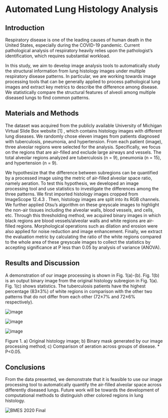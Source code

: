 # Automated Lung Histology Analysis

## Introduction 
Respiratory disease is one of the leading causes of human death in the United States, especially during the COVID-19 pandemic. Current pathological analysis of respiratory heavily relies upon the pathologist’s identification, which requires substantial workload. 

In this study, we aim to develop image analysis tools to automatically study the structural information from lung histology images under multiple respiratory disease patterns. In particular, we are working towards image processing tools that can be generally applied to process pathological lung images and extract key metrics to describe the difference among disease. We statistically compare the structural features of alveoli among multiple diseased lungs to find common patterns. 
 
## Materials and Methods
The dataset was acquired from the publicly available University of Michigan Virtual Slide Box website [1] , which contains histology images with different lung diseases. We randomly chose eleven images from patients diagnosed with tuberculosis, pneumonia, and hypertension. From each patient (image), three alveolar regions were selected for the analysis.  Specifically, we focus on the regions that are air-filled and exclude large airways and vessels. The total alveolar regions analyzed are tuberculosis (n = 9), pneumonia (n = 15), and hypertension (n = 9). 

We hypothesize that the difference between subregions can be quantified by a processed image using the metric of air-filled alveolar space ratio, namely aeration. To test this hypothesis, we developed an image processing tool and use statistics to investigate the differences among the three patterns. We first imported histology images cropped from ImageScope  12.4.3 . Then, histology images are split into its RGB channels. We further applied Otsu’s algorithm  on these greyscale images to highlight the non-air tissues including the alveolar walls, blood vessels, and cells, etc. Through this thresholding method, we acquired binary images in which black regions are blood vessels/alveolar walls and white regions are air-filled regions. Morphological operations such as dilation and erosion were also applied for noise reduction and image enhancement. Finally, we extract the evaluation metric by calculating the ratio of the white regions compared to the whole area of these greyscale images to collect the statistics by accepting significance at P less than 0.05 by analysis of variance (ANOVA).

## Results and Discussion
A demonstration of our image processing is shown in Fig. 1(a)-(b). Fig. 1(b) is an output binary image from the original histology subregion in Fig. 1(a). Fig. 1(c) shows statistics. The   tuberculosis patients have the highest percentage (83±3%) of white regions in comparison with the other two patterns that do not differ from each other (72±7% and 72±6% respectively). 

 
![image](https://github.com/user-attachments/assets/e3641076-9aae-464d-a5c1-b8c5f111639b)

![image](https://github.com/user-attachments/assets/4a5a1200-6927-4b13-ab83-b84b93b85811)

![image](https://github.com/user-attachments/assets/1130e993-c26a-41ad-8c49-8e233455023d)

Figure 1. a) Original histology image; b) Binary mask generated by our image processing method; c) Comparison of aeration across groups of disease. * P<0.05.

## Conclusions
From the data presented, we demonstrate that it is feasible to use our image processing tool to automatically quantify the air-filled alveolar space across differently diseased lungs. Future work will be towards the development of computational methods to distinguish other colored regions in lung histology. 

![BMES 2020 Final](https://github.com/user-attachments/assets/1262ee29-08b9-48a2-af43-a950b0c1d36e)
